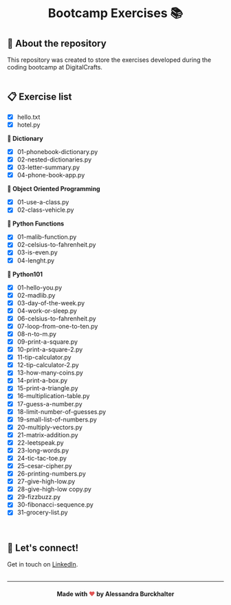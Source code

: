 # <p align="center"> Bootcamp Exercises :books:

## :book: About the repository
This repository was created to store the exercises developed during the coding bootcamp at DigitalCrafts.
<br>
<br>
## :clipboard: Exercise list
- [x] hello.txt
- [x] hotel.py

**:open_file_folder: Dictionary**
- [x] 01-phonebook-dictionary.py
- [x] 02-nested-dictionaries.py
- [x] 03-letter-summary.py
- [x] 04-phone-book-app.py

**:open_file_folder: Object Oriented Programming**
- [x] 01-use-a-class.py
- [x] 02-class-vehicle.py

**:open_file_folder: Python Functions**
- [x] 01-malib-function.py
- [x] 02-celsius-to-fahrenheit.py
- [x] 03-is-even.py
- [x] 04-lenght.py

**:open_file_folder: Python101**
- [x] 01-hello-you.py
- [x] 02-madlib.py
- [x] 03-day-of-the-week.py
- [x] 04-work-or-sleep.py
- [x] 06-celsius-to-fahrenheit.py
- [x] 07-loop-from-one-to-ten.py
- [x] 08-n-to-m.py
- [x] 09-print-a-square.py
- [x] 10-print-a-square-2.py
- [x] 11-tip-calculator.py
- [x] 12-tip-calculator-2.py
- [x] 13-how-many-coins.py
- [x] 14-print-a-box.py
- [x] 15-print-a-triangle.py
- [x] 16-multiplication-table.py
- [x] 17-guess-a-number.py
- [x] 18-limit-number-of-guesses.py
- [x] 19-small-list-of-numbers.py
- [x] 20-multiply-vectors.py
- [x] 21-matrix-addition.py
- [x] 22-leetspeak.py
- [x] 23-long-words.py
- [x] 24-tic-tac-toe.py
- [x] 25-cesar-cipher.py
- [x] 26-printing-numbers.py
- [x] 27-give-high-low.py
- [x] 28-give-high-low copy.py
- [x] 29-fizzbuzz.py
- [x] 30-fibonacci-sequence.py
- [x] 31-grocery-list.py

<br>

## :wave: Let's connect!
Get in touch on [LinkedIn](https://www.linkedin.com/in/alessandra-burckhalter/).
<br /> 
<br /> 

****
####  <div align="center">Made with <span style="color: #e25555;">&#9829;</span> by Alessandra Burckhalter</div>

